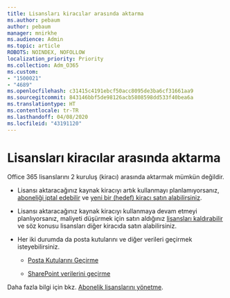 ```yaml
---
title: Lisansları kiracılar arasında aktarma
ms.author: pebaum
author: pebaum
manager: mnirkhe
ms.audience: Admin
ms.topic: article
ROBOTS: NOINDEX, NOFOLLOW
localization_priority: Priority
ms.collection: Adm_O365
ms.custom:
- "1500021"
- "4689"
ms.openlocfilehash: c31415c4191ebcf50acc8095de3ba6cf31661aa9
ms.sourcegitcommit: 843146bbf5de98126acb5808598dd533f40bea6a
ms.translationtype: HT
ms.contentlocale: tr-TR
ms.lasthandoff: 04/08/2020
ms.locfileid: "43191120"
---
```

# <a name="transfer-licenses-between-tenants"></a>Lisansları kiracılar arasında aktarma

Office 365 lisanslarını 2 kuruluş (kiracı) arasında aktarmak mümkün değildir. 

- Lisansı aktaracağınız kaynak kiracıyı artık kullanmayı planlamıyorsanız, [aboneliği iptal edebilir](https://admin.microsoft.com/Adminportal/Home?source=applauncher#/subscriptions) ve [yeni bir (hedef) kiracı satın alabilirsiniz](https://products.office.com/compare-all-microsoft-office-products-b?rtc=1&activetab=tab:primaryr2).

- Lisansı aktaracağınız kaynak kiracıyı kullanmaya devam etmeyi planlıyorsanız, maliyeti düşürmek için satın aldığınız [lisansları kaldırabilir](https://docs.microsoft.com/microsoft-365/commerce/licenses/buy-licenses?view=o365-worldwide) ve söz konusu lisansları diğer kiracıda satın alabilirsiniz.

- Her iki durumda da posta kutularını ve diğer verileri geçirmek isteyebilirsiniz.

    - [Posta Kutularını Geçirme](https://docs.microsoft.com/Exchange/mailbox-migration/migrate-mailboxes-across-tenants)

    - [SharePoint verilerini geçirme](https://aka.ms/modernSpoAdminCenter/CloudContentMigrations)

Daha fazla bilgi için bkz. [Abonelik lisanslarını yönetme](https://docs.microsoft.com/microsoft-365/commerce/licenses/buy-licenses?view=o365-worldwide).
